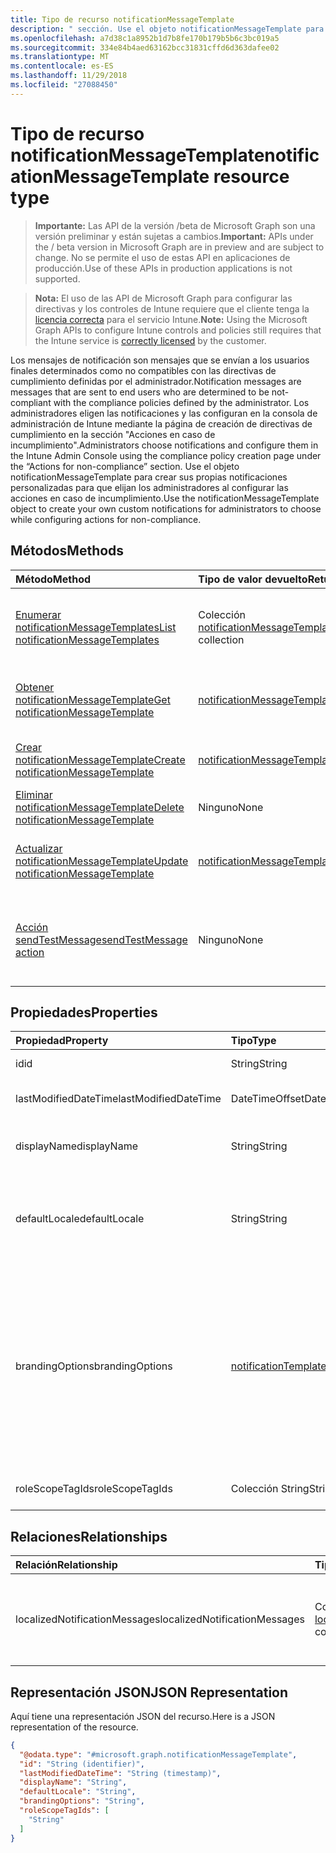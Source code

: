 ```yaml
---
title: Tipo de recurso notificationMessageTemplate
description: " sección. Use el objeto notificationMessageTemplate para crear sus propias notificaciones personalizadas para que elijan los administradores al configurar las acciones en caso de incumplimiento."
ms.openlocfilehash: a7d38c1a8952b1d7b8fe170b179b5b6c3bc019a5
ms.sourcegitcommit: 334e84b4aed63162bcc31831cffd6d363dafee02
ms.translationtype: MT
ms.contentlocale: es-ES
ms.lasthandoff: 11/29/2018
ms.locfileid: "27088450"
---
```

# <a name="notificationmessagetemplate-resource-type"></a><span data-ttu-id="88913-104">Tipo de recurso notificationMessageTemplate</span><span class="sxs-lookup"><span data-stu-id="88913-104">notificationMessageTemplate resource type</span></span>

> <span data-ttu-id="88913-105">**Importante:** Las API de la versión /beta de Microsoft Graph son una versión preliminar y están sujetas a cambios.</span><span class="sxs-lookup"><span data-stu-id="88913-105">**Important:** APIs under the / beta version in Microsoft Graph are in preview and are subject to change.</span></span> <span data-ttu-id="88913-106">No se permite el uso de estas API en aplicaciones de producción.</span><span class="sxs-lookup"><span data-stu-id="88913-106">Use of these APIs in production applications is not supported.</span></span>

> <span data-ttu-id="88913-107">**Nota:** El uso de las API de Microsoft Graph para configurar las directivas y los controles de Intune requiere que el cliente tenga la [licencia correcta](https://go.microsoft.com/fwlink/?linkid=839381) para el servicio Intune.</span><span class="sxs-lookup"><span data-stu-id="88913-107">**Note:** Using the Microsoft Graph APIs to configure Intune controls and policies still requires that the Intune service is [correctly licensed](https://go.microsoft.com/fwlink/?linkid=839381) by the customer.</span></span>

<span data-ttu-id="88913-108">Los mensajes de notificación son mensajes que se envían a los usuarios finales determinados como no compatibles con las directivas de cumplimiento definidas por el administrador.</span><span class="sxs-lookup"><span data-stu-id="88913-108">Notification messages are messages that are sent to end users who are determined to be not-compliant with the compliance policies defined by the administrator.</span></span> <span data-ttu-id="88913-109">Los administradores eligen las notificaciones y las configuran en la consola de administración de Intune mediante la página de creación de directivas de cumplimiento en la sección "Acciones en caso de incumplimiento".</span><span class="sxs-lookup"><span data-stu-id="88913-109">Administrators choose notifications and configure them in the Intune Admin Console using the compliance policy creation page under the “Actions for non-compliance” section.</span></span> <span data-ttu-id="88913-110">Use el objeto notificationMessageTemplate para crear sus propias notificaciones personalizadas para que elijan los administradores al configurar las acciones en caso de incumplimiento.</span><span class="sxs-lookup"><span data-stu-id="88913-110">Use the notificationMessageTemplate object to create your own custom notifications for administrators to choose while configuring actions for non-compliance.</span></span>
## <a name="methods"></a><span data-ttu-id="88913-111">Métodos</span><span class="sxs-lookup"><span data-stu-id="88913-111">Methods</span></span>
|<span data-ttu-id="88913-112">Método</span><span class="sxs-lookup"><span data-stu-id="88913-112">Method</span></span>|<span data-ttu-id="88913-113">Tipo de valor devuelto</span><span class="sxs-lookup"><span data-stu-id="88913-113">Return Type</span></span>|<span data-ttu-id="88913-114">Descripción</span><span class="sxs-lookup"><span data-stu-id="88913-114">Description</span></span>|
|:---|:---|:---|
|[<span data-ttu-id="88913-115">Enumerar notificationMessageTemplates</span><span class="sxs-lookup"><span data-stu-id="88913-115">List notificationMessageTemplates</span></span>](../api/intune-notification-notificationmessagetemplate-list.md)|<span data-ttu-id="88913-116">Colección [notificationMessageTemplate](../resources/intune-notification-notificationmessagetemplate.md)</span><span class="sxs-lookup"><span data-stu-id="88913-116">[notificationMessageTemplate](../resources/intune-notification-notificationmessagetemplate.md) collection</span></span>|<span data-ttu-id="88913-117">Enumere las propiedades y las relaciones de los objetos [notificationMessageTemplate](../resources/intune-notification-notificationmessagetemplate.md).</span><span class="sxs-lookup"><span data-stu-id="88913-117">List properties and relationships of the [notificationMessageTemplate](../resources/intune-notification-notificationmessagetemplate.md) objects.</span></span>|
|[<span data-ttu-id="88913-118">Obtener notificationMessageTemplate</span><span class="sxs-lookup"><span data-stu-id="88913-118">Get notificationMessageTemplate</span></span>](../api/intune-notification-notificationmessagetemplate-get.md)|[<span data-ttu-id="88913-119">notificationMessageTemplate</span><span class="sxs-lookup"><span data-stu-id="88913-119">notificationMessageTemplate</span></span>](../resources/intune-notification-notificationmessagetemplate.md)|<span data-ttu-id="88913-120">Lea las propiedades y las relaciones del objeto [notificationMessageTemplate](../resources/intune-notification-notificationmessagetemplate.md).</span><span class="sxs-lookup"><span data-stu-id="88913-120">Read properties and relationships of the [notificationMessageTemplate](../resources/intune-notification-notificationmessagetemplate.md) object.</span></span>|
|[<span data-ttu-id="88913-121">Crear notificationMessageTemplate</span><span class="sxs-lookup"><span data-stu-id="88913-121">Create notificationMessageTemplate</span></span>](../api/intune-notification-notificationmessagetemplate-create.md)|[<span data-ttu-id="88913-122">notificationMessageTemplate</span><span class="sxs-lookup"><span data-stu-id="88913-122">notificationMessageTemplate</span></span>](../resources/intune-notification-notificationmessagetemplate.md)|<span data-ttu-id="88913-123">Cree un objeto [notificationMessageTemplate](../resources/intune-notification-notificationmessagetemplate.md).</span><span class="sxs-lookup"><span data-stu-id="88913-123">Create a new [notificationMessageTemplate](../resources/intune-notification-notificationmessagetemplate.md) object.</span></span>|
|[<span data-ttu-id="88913-124">Eliminar notificationMessageTemplate</span><span class="sxs-lookup"><span data-stu-id="88913-124">Delete notificationMessageTemplate</span></span>](../api/intune-notification-notificationmessagetemplate-delete.md)|<span data-ttu-id="88913-125">Ninguno</span><span class="sxs-lookup"><span data-stu-id="88913-125">None</span></span>|<span data-ttu-id="88913-126">Elimina un [notificationMessageTemplate](../resources/intune-notification-notificationmessagetemplate.md).</span><span class="sxs-lookup"><span data-stu-id="88913-126">Deletes a [notificationMessageTemplate](../resources/intune-notification-notificationmessagetemplate.md).</span></span>|
|[<span data-ttu-id="88913-127">Actualizar notificationMessageTemplate</span><span class="sxs-lookup"><span data-stu-id="88913-127">Update notificationMessageTemplate</span></span>](../api/intune-notification-notificationmessagetemplate-update.md)|[<span data-ttu-id="88913-128">notificationMessageTemplate</span><span class="sxs-lookup"><span data-stu-id="88913-128">notificationMessageTemplate</span></span>](../resources/intune-notification-notificationmessagetemplate.md)|<span data-ttu-id="88913-129">Actualice las propiedades de un objeto [notificationMessageTemplate](../resources/intune-notification-notificationmessagetemplate.md).</span><span class="sxs-lookup"><span data-stu-id="88913-129">Update the properties of a [notificationMessageTemplate](../resources/intune-notification-notificationmessagetemplate.md) object.</span></span>|
|[<span data-ttu-id="88913-130">Acción sendTestMessage</span><span class="sxs-lookup"><span data-stu-id="88913-130">sendTestMessage action</span></span>](../api/intune-notification-notificationmessagetemplate-sendtestmessage.md)|<span data-ttu-id="88913-131">Ninguno</span><span class="sxs-lookup"><span data-stu-id="88913-131">None</span></span>|<span data-ttu-id="88913-132">Envía un mensaje de prueba con la notificationMessageTemplate especificada en la configuración regional predeterminada</span><span class="sxs-lookup"><span data-stu-id="88913-132">Sends test message using the specified notificationMessageTemplate in the default locale</span></span>|

## <a name="properties"></a><span data-ttu-id="88913-133">Propiedades</span><span class="sxs-lookup"><span data-stu-id="88913-133">Properties</span></span>
|<span data-ttu-id="88913-134">Propiedad</span><span class="sxs-lookup"><span data-stu-id="88913-134">Property</span></span>|<span data-ttu-id="88913-135">Tipo</span><span class="sxs-lookup"><span data-stu-id="88913-135">Type</span></span>|<span data-ttu-id="88913-136">Descripción</span><span class="sxs-lookup"><span data-stu-id="88913-136">Description</span></span>|
|:---|:---|:---|
|<span data-ttu-id="88913-137">id</span><span class="sxs-lookup"><span data-stu-id="88913-137">id</span></span>|<span data-ttu-id="88913-138">String</span><span class="sxs-lookup"><span data-stu-id="88913-138">String</span></span>|<span data-ttu-id="88913-139">Clave de la entidad.</span><span class="sxs-lookup"><span data-stu-id="88913-139">Key of the entity.</span></span>|
|<span data-ttu-id="88913-140">lastModifiedDateTime</span><span class="sxs-lookup"><span data-stu-id="88913-140">lastModifiedDateTime</span></span>|<span data-ttu-id="88913-141">DateTimeOffset</span><span class="sxs-lookup"><span data-stu-id="88913-141">DateTimeOffset</span></span>|<span data-ttu-id="88913-142">Fecha y hora en la que se modificó el objeto por última vez.</span><span class="sxs-lookup"><span data-stu-id="88913-142">DateTime the object was last modified.</span></span>|
|<span data-ttu-id="88913-143">displayName</span><span class="sxs-lookup"><span data-stu-id="88913-143">displayName</span></span>|<span data-ttu-id="88913-144">String</span><span class="sxs-lookup"><span data-stu-id="88913-144">String</span></span>|<span data-ttu-id="88913-145">Nombre para mostrar de la plantilla de mensajes de notificación.</span><span class="sxs-lookup"><span data-stu-id="88913-145">Display name for the Notification Message Template.</span></span>|
|<span data-ttu-id="88913-146">defaultLocale</span><span class="sxs-lookup"><span data-stu-id="88913-146">defaultLocale</span></span>|<span data-ttu-id="88913-147">String</span><span class="sxs-lookup"><span data-stu-id="88913-147">String</span></span>|<span data-ttu-id="88913-148">La configuración regional predeterminada de reserva para los casos en que la configuración regional solicitada no está disponible.</span><span class="sxs-lookup"><span data-stu-id="88913-148">The default locale to fallback onto when the requested locale is not available.</span></span>|
|<span data-ttu-id="88913-149">brandingOptions</span><span class="sxs-lookup"><span data-stu-id="88913-149">brandingOptions</span></span>|[<span data-ttu-id="88913-150">notificationTemplateBrandingOptions</span><span class="sxs-lookup"><span data-stu-id="88913-150">notificationTemplateBrandingOptions</span></span>](../resources/intune-notification-notificationtemplatebrandingoptions.md)|<span data-ttu-id="88913-151">Las opciones de personalización de marca de la plantilla de mensaje.</span><span class="sxs-lookup"><span data-stu-id="88913-151">The Message Template Branding Options.</span></span> <span data-ttu-id="88913-152">La personalización de marca está definida en la consola de administración de Intune.</span><span class="sxs-lookup"><span data-stu-id="88913-152">Branding is defined in the Intune Admin Console.</span></span> <span data-ttu-id="88913-153">Los valores posibles son: `none`, `includeCompanyLogo`, `includeCompanyName` y `includeContactInformation`.</span><span class="sxs-lookup"><span data-stu-id="88913-153">Possible values are: `none`, `includeCompanyLogo`, `includeCompanyName`, `includeContactInformation`.</span></span>|
|<span data-ttu-id="88913-154">roleScopeTagIds</span><span class="sxs-lookup"><span data-stu-id="88913-154">roleScopeTagIds</span></span>|<span data-ttu-id="88913-155">Colección String</span><span class="sxs-lookup"><span data-stu-id="88913-155">String collection</span></span>|<span data-ttu-id="88913-156">Lista de etiquetas de ámbito para esta instancia de entidad.</span><span class="sxs-lookup"><span data-stu-id="88913-156">List of Scope Tags for this Entity instance.</span></span>|

## <a name="relationships"></a><span data-ttu-id="88913-157">Relaciones</span><span class="sxs-lookup"><span data-stu-id="88913-157">Relationships</span></span>
|<span data-ttu-id="88913-158">Relación</span><span class="sxs-lookup"><span data-stu-id="88913-158">Relationship</span></span>|<span data-ttu-id="88913-159">Tipo</span><span class="sxs-lookup"><span data-stu-id="88913-159">Type</span></span>|<span data-ttu-id="88913-160">Descripción</span><span class="sxs-lookup"><span data-stu-id="88913-160">Description</span></span>|
|:---|:---|:---|
|<span data-ttu-id="88913-161">localizedNotificationMessages</span><span class="sxs-lookup"><span data-stu-id="88913-161">localizedNotificationMessages</span></span>|<span data-ttu-id="88913-162">Colección [localizedNotificationMessage](../resources/intune-notification-localizednotificationmessage.md)</span><span class="sxs-lookup"><span data-stu-id="88913-162">[localizedNotificationMessage](../resources/intune-notification-localizednotificationmessage.md) collection</span></span>|<span data-ttu-id="88913-163">La lista de mensajes localizados para esta plantilla de mensajes de notificación.</span><span class="sxs-lookup"><span data-stu-id="88913-163">The list of localized messages for this Notification Message Template.</span></span>|

## <a name="json-representation"></a><span data-ttu-id="88913-164">Representación JSON</span><span class="sxs-lookup"><span data-stu-id="88913-164">JSON Representation</span></span>
<span data-ttu-id="88913-165">Aquí tiene una representación JSON del recurso.</span><span class="sxs-lookup"><span data-stu-id="88913-165">Here is a JSON representation of the resource.</span></span>
<!-- {
  "blockType": "resource",
  "keyProperty": "id",
  "@odata.type": "microsoft.graph.notificationMessageTemplate"
}
-->
``` json
{
  "@odata.type": "#microsoft.graph.notificationMessageTemplate",
  "id": "String (identifier)",
  "lastModifiedDateTime": "String (timestamp)",
  "displayName": "String",
  "defaultLocale": "String",
  "brandingOptions": "String",
  "roleScopeTagIds": [
    "String"
  ]
}
```





